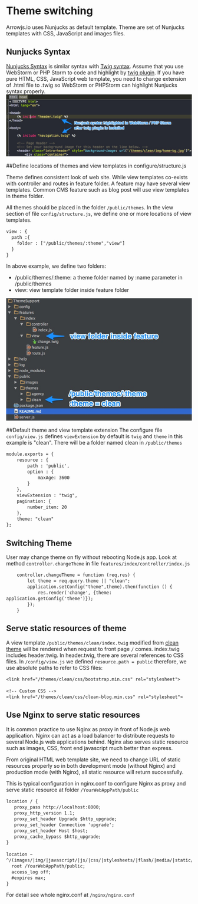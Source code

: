 Theme switching
==================
Arrowjs.io uses Nunjucks as default template. Theme are set of Nunjucks templates with CSS, JavaScript and images files.

## Nunjucks Syntax

[Nunjucks Syntax](https://mozilla.github.io/nunjucks/) is similar syntax with [Twig syntax](http://twig.sensiolabs.org/). Assume that you use WebStorm or PHP Storm to code and highlight by [twig plugin](https://plugins.jetbrains.com/plugin/7303?pr=). If you have pure HTML, CSS,  JavaScript web template, you need to change extension of .html file to .twig so WebStorm or PHPStorm can highlight Nunjucks syntax properly.
![Nunjuck Highlight](help/nunjucksyntax.jpg)

##Define locations of themes and view templates in configure/structure.js

Theme defines consistent look of web site. While view templates co-exists with controller and routes in feature folder. 
A feature may have several view templates. Common CMS feature such as blog post will use view templates in theme folder.

All themes should be placed in the folder ```/public/themes```.
In the view section of file ```config/structure.js```,  we define one or more locations of view templates.

```
view : {
  path :{
    folder : ["/public/themes/:theme","view"]
  }
}
```

In above example, we define two folders:

* /public/themes/:theme: a theme folder named by :name parameter in /public/themes
* view: view template folder inside feature folder

![image](help/viewfolder.jpg)

##Default theme and view template extension
The configure file ```config/view.js``` defines ```viewExtension``` by default is ```twig``` and ```theme``` in this example is "clean". There will be a folder named clean in ```/public/themes```

```
module.exports = {
    resource : {
        path : 'public',
        option : {
            maxAge: 3600
        }
    },
    viewExtension : "twig",
    pagination: {
        number_item: 20
    },
    theme: "clean"
};
```

## Switching Theme

User may change theme on fly without rebooting Node.js app. Look at method ```controller.changeTheme``` in file ```features/index/controller/index.js```


```
    controller.changeTheme = function (req,res) {
        let theme = req.query.theme || "clean";
        application.setConfig("theme",theme).then(function () {
            res.render('change', {theme: application.getConfig('theme')});
        });
    }
```

## Serve static resources of theme

A view template ```/public/themes/clean/index.twig``` modified from [clean theme](http://startbootstrap.com/template-overviews/clean-blog/) will be rendered when request to front page ```/``` comes.
index.twig includes header.twig. In header.twig, there are several references to CSS files.
In ```/config/view.js``` we defined ```resource.path = public``` therefore, we use absolute paths to refer to CSS files:

```
<link href="/themes/clean/css/bootstrap.min.css" rel="stylesheet">

<!-- Custom CSS -->
<link href="/themes/clean/css/clean-blog.min.css" rel="stylesheet">
```

## Use Nginx to serve static resources
It is common practice to use Nginx as proxy in front of Node.js web application. Nginx can act as a load balancer to 
distribute requests to several Node.js web applications behind. Nginx also serves static resource such as images, CSS,
front end javascript much better than express.

From original HTML web template site, we need to change URL of static resources properly so in both development mode
(without Nginx) and production mode (with Nginx), all static resource will return successfully.

This is typical configuration in nginx.conf to configure Nginx as proxy and serve static resource at folder
```/YourWebAppPath/public```

```
location / {
   proxy_pass http://localhost:8000;
   proxy_http_version 1.1;
   proxy_set_header Upgrade $http_upgrade;
   proxy_set_header Connection 'upgrade';
   proxy_set_header Host $host;
   proxy_cache_bypass $http_upgrade;
}

location ~ ^/(images/|img/|javascript/|js/|css/|stylesheets/|flash/|media/|static/|robots.txt|humans.txt$
  root /YourWebAppPath/public;
  access_log off;
  #expires max;
}
```
For detail see whole nginx.conf at ```/nginx/nginx.conf```